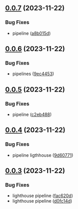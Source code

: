 ## [0.0.7](https://github.com/rubenlupi/react-tw-vite-boilerplate/compare/v0.0.6...v0.0.7) (2023-11-22)


### Bug Fixes

* pipeline ([a8b015d](https://github.com/rubenlupi/react-tw-vite-boilerplate/commit/a8b015dfbef15d01cd9587a69bba0e802d3b9c6b))



## [0.0.6](https://github.com/rubenlupi/react-tw-vite-boilerplate/compare/v0.0.5...v0.0.6) (2023-11-22)


### Bug Fixes

* pipelines ([9ec4453](https://github.com/rubenlupi/react-tw-vite-boilerplate/commit/9ec4453c1fe47611d6e948830b4e36e1706f0807))



## [0.0.5](https://github.com/rubenlupi/react-tw-vite-boilerplate/compare/v0.0.4...v0.0.5) (2023-11-22)


### Bug Fixes

* pipeline ([c2eb488](https://github.com/rubenlupi/react-tw-vite-boilerplate/commit/c2eb4885f5e750abbc92273daa57b398895875ca))



## [0.0.4](https://github.com/rubenlupi/react-tw-vite-boilerplate/compare/v0.0.3...v0.0.4) (2023-11-22)


### Bug Fixes

* pipeline ligthhouse ([9d60771](https://github.com/rubenlupi/react-tw-vite-boilerplate/commit/9d6077110cce4b023e87eff95bfdaf15b32d79d1))



## [0.0.3](https://github.com/rubenlupi/react-tw-vite-boilerplate/compare/v0.0.2...v0.0.3) (2023-11-22)


### Bug Fixes

* lighthouse pipeline ([fac620d](https://github.com/rubenlupi/react-tw-vite-boilerplate/commit/fac620d91453e2686335ba353857b4bd7a65b760))
* lighthouse pipeline ([d0fc14d](https://github.com/rubenlupi/react-tw-vite-boilerplate/commit/d0fc14dadee94bb583d7b878c1aa871a839deb22))



